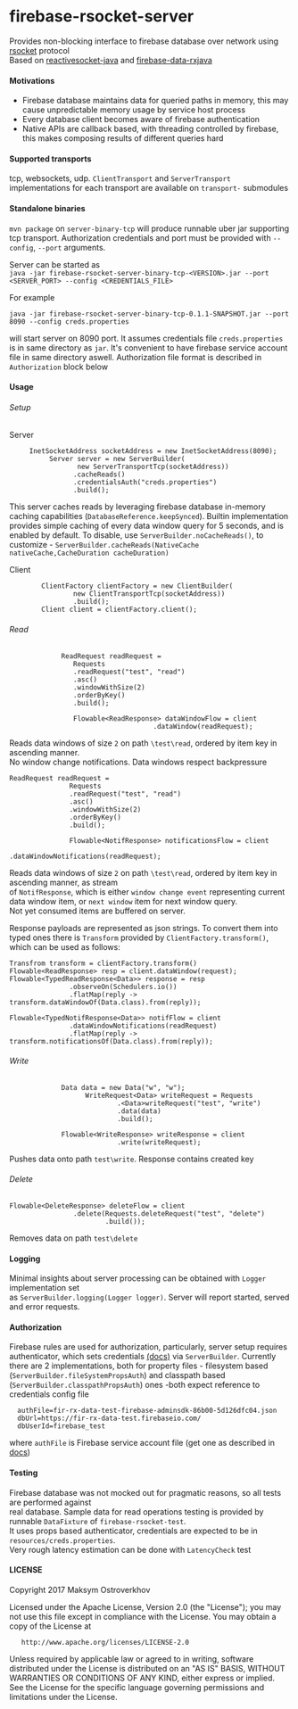 # firebase-rsocket-server

Provides non-blocking interface to firebase database over network using [rsocket](https://github.com/rsocket/rsocket)  protocol   
Based on [reactivesocket-java](https://github.com/ReactiveSocket/reactivesocket-java) and [firebase-data-rxjava](https://github.com/mostroverkhov/firebase-data-rxjava)    

#### Motivations
* Firebase database maintains data for queried paths in memory, this may cause unpredictable memory usage by service host process
* Every database client becomes aware of firebase authentication
* Native APIs are callback based, with threading controlled by firebase, this makes composing results of different queries hard 

#### Supported transports   
tcp, websockets, udp. `ClientTransport` and `ServerTransport` implementations for each transport are available on `transport-` submodules    

#### Standalone binaries
`mvn package` on `server-binary-tcp` will produce runnable uber jar supporting tcp transport. Authorization credentials and port must be provided with `--config`, `--port` arguments.   

Server can be started as    
`java -jar firebase-rsocket-server-binary-tcp-<VERSION>.jar --port <SERVER_PORT> --config <CREDENTIALS_FILE>`    

For example
```
java -jar firebase-rsocket-server-binary-tcp-0.1.1-SNAPSHOT.jar --port 8090 --config creds.properties
```
will start server on 8090 port. It assumes credentials file `creds.properties` is in same directory as `jar`. It's convenient to have firebase service account file in same directory aswell. Authorization file format is described in `Authorization` block below    

#### Usage
###### Setup
Server
```
     InetSocketAddress socketAddress = new InetSocketAddress(8090);
          Server server = new ServerBuilder(
                 new ServerTransportTcp(socketAddress))
                .cacheReads()
                .credentialsAuth("creds.properties")
                .build();
```

This server caches reads by leveraging firebase database in-memory caching capabilities (`DatabaseReference.keepSynced`).
Builtin implementation provides simple caching of every data window query for
5 seconds, and is enabled by default. To disable, use `ServerBuilder.noCacheReads()`, to customize - 
`ServerBuilder.cacheReads(NativeCache nativeCache,CacheDuration cacheDuration)`

Client
```
        ClientFactory clientFactory = new ClientBuilder(
                new ClientTransportTcp(socketAddress))
                .build();
        Client client = clientFactory.client();
```
###### Read
 ```
              ReadRequest readRequest =
                 Requests
                 .readRequest("test", "read")
                 .asc()
                 .windowWithSize(2)
                 .orderByKey()
                 .build();
                 
                 Flowable<ReadResponse> dataWindowFlow = client
                                     .dataWindow(readRequest);
 ```
 Reads data windows of size `2` on path `\test\read`, ordered by item key in ascending manner.  
 No window change notifications.
 Data windows respect backpressure
 
 ```
 ReadRequest readRequest = 
                Requests
                .readRequest("test", "read")
                .asc()
                .windowWithSize(2)
                .orderByKey()
                .build();
                
                Flowable<NotifResponse> notificationsFlow = client
                                      .dataWindowNotifications(readRequest);
 ```
 Reads data windows of size `2` on path `\test\read`, ordered by item key in ascending manner, as stream   
 of `NotifResponse`, which is either `window change event` representing current data window item, or `next window` item for next window query.   
 Not yet consumed items are buffered on server.   
 
 Response payloads are represented as json strings. To convert them into typed ones there is `Transform` provided by `ClientFactory.transform()`, which can be used as follows:
 ```
 Transfrom transform = clientFactory.transform()
 Flowable<ReadResponse> resp = client.dataWindow(request);
 Flowable<TypedReadResponse<Data>> response = resp
                .observeOn(Schedulers.io())
                .flatMap(reply -> transform.dataWindowOf(Data.class).from(reply));

 Flowable<TypedNotifResponse<Data>> notifFlow = client
                .dataWindowNotifications(readRequest)
                .flatMap(reply -> transform.notificationsOf(Data.class).from(reply));          
 ```
 
###### Write
```
             Data data = new Data("w", "w");
                   WriteRequest<Data> writeRequest = Requests
                           .<Data>writeRequest("test", "write")
                           .data(data)
                           .build();
           
             Flowable<WriteResponse> writeResponse = client
                           .write(writeRequest);
 ```
 Pushes data onto path `test\write`. Response contains created key 
 
 ###### Delete
 ```
 Flowable<DeleteResponse> deleteFlow = client
                 .delete(Requests.deleteRequest("test", "delete")
                         .build());
 ```
 Removes data on path `test\delete`

 #### Logging

Minimal insights about server processing can be obtained with `Logger` implementation set   
as `ServerBuilder.logging(Logger logger)`. Server will report started, served and error requests.   
 
#### Authorization

Firebase rules are used for authorization, particularly, server setup requires authenticator, which
sets credentials [(docs)](https://firebase.google.com/docs/database/admin/start) via `ServerBuilder`.
Currently there are 2 implementations, both for property files - filesystem based (`ServerBuilder.fileSystemPropsAuth`) and classpath based (`ServerBuilder.classpathPropsAuth`) ones -both expect reference to credentials config file
 ```
   authFile=fir-rx-data-test-firebase-adminsdk-86b00-5d126dfc04.json
   dbUrl=https://fir-rx-data-test.firebaseio.com/
   dbUserId=firebase_test 
 ```
where `authFile` is Firebase service account file (get one as described in [docs](https://firebase.google.com/docs/admin/setup))    

#### Testing

Firebase database was not mocked out for pragmatic reasons, so all tests are performed against   
 real database. Sample data for read operations testing is provided by runnable `DataFixture` of `firebase-rsocket-test`.    
 It uses props based authenticator, credentials are expected to be in `resources/creds.properties`.    
 Very rough latency estimation can be done with `LatencyCheck` test
   
#### LICENSE
Copyright 2017 Maksym Ostroverkhov

   Licensed under the Apache License, Version 2.0 (the "License");
   you may not use this file except in compliance with the License.
   You may obtain a copy of the License at

       http://www.apache.org/licenses/LICENSE-2.0

   Unless required by applicable law or agreed to in writing, software
   distributed under the License is distributed on an "AS IS" BASIS,
   WITHOUT WARRANTIES OR CONDITIONS OF ANY KIND, either express or implied.
   See the License for the specific language governing permissions and
   limitations under the License.
